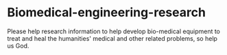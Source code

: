 # Biomedical-engineering-research
Please help research information to help develop bio-medical equipment to treat and heal the humanities' medical and other related problems, so help us God.
